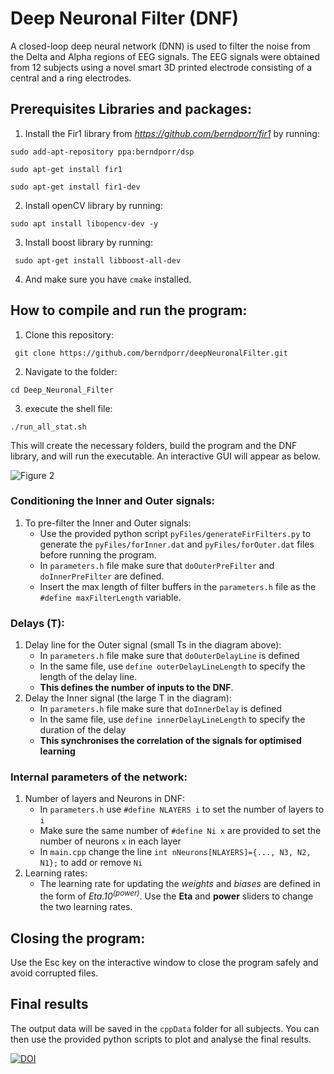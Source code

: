 # Deep Neuronal Filter (DNF)
A closed-loop deep neural network (DNN) is used to filter 
the noise from the Delta and Alpha regions of EEG signals.
The EEG signals were obtained from 12 subjects using a 
novel smart 3D printed electrode consisting of a central and a ring electrodes.

## Prerequisites Libraries and packages:
1) Install the Fir1 library from _https://github.com/berndporr/fir1_ by running:

` sudo add-apt-repository ppa:berndporr/dsp `

` sudo apt-get install fir1 ` 

` sudo apt-get install fir1-dev `

2) Install openCV library by running:

` sudo apt install libopencv-dev -y `

3) Install boost library by running:

` sudo apt-get install libboost-all-dev`

4) And make sure you have ` cmake ` installed.

## How to compile and run the program:
1) Clone this repository:

` git clone https://github.com/berndporr/deepNeuronalFilter.git` 

2) Navigate to the folder:

`cd Deep_Neuronal_Filter` 

3) execute the shell file:

`./run_all_stat.sh`

 This will create the necessary folders, build the program and the DNF library, and will run the executable.
 An interactive GUI will appear as below.
 
 ![Figure 2](./fig2.png)

### Conditioning the Inner and Outer signals:
1) To pre-filter the Inner and Outer signals:
    - Use the provided python script `pyFiles/generateFirFilters.py` to generate the `pyFiles/forInner.dat` and `pyFiles/forOuter.dat` files before running the program.
    - In ` parameters.h ` file make sure that ` doOuterPreFilter ` and ` doInnerPreFilter ` are defined.
    - Insert the max length of filter buffers in the ` parameters.h ` file as the ` #define maxFilterLength ` variable.

### Delays (T):
1) Delay line for the Outer signal (small Ts in the diagram above):
    - In ` parameters.h ` file make sure that ` doOuterDelayLine ` is defined
    - In the same file, use ` define outerDelayLineLength ` to specify the length of the delay line. 
    -  __This defines the number of inputs to the DNF__.
2) Delay the Inner signal (the large T in the diagram):
    - In ` parameters.h ` file make sure that ` doInnerDelay ` is defined
    - In the same file, use ` define innerDelayLineLength ` to specify the duration of the delay
    - __This synchronises the correlation of the signals for optimised learning__
    
### Internal parameters of the network:
1) Number of layers and Neurons in DNF:
    - In ` parameters.h ` use ` #define NLAYERS i ` to set the number of layers to `i `
    - Make sure the same number of ` #define Ni x ` are provided to set the number of neurons ` x ` in each layer
    - In ` main.cpp ` change the line ` int nNeurons[NLAYERS]={..., N3, N2, N1}; ` to add or remove ` Ni `
2) Learning rates:
    - The learning rate for updating the _weights_ and _biases_ are defined in the form of _Eta.10<sup>(power)</sup>_. 
    Use the __Eta__ and __power__ sliders to change the two learning rates.

## Closing the program:
Use the Esc key on the interactive window to close the program safely and avoid corrupted files.

## Final results
The output data will be saved in the `cppData` folder for all subjects.
You can then use the provided python scripts to plot and analyse the final results.



[![DOI](https://zenodo.org/badge/306690603.svg)](https://zenodo.org/badge/latestdoi/306690603)

